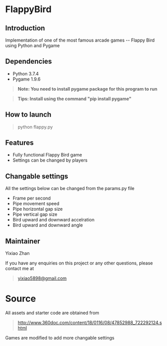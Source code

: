 # FlappyBird

## Introduction

Implementation of one of the most famous arcade games -- Flappy Bird using Python and Pygame

## Dependencies
- Python 3.7.4 
- Pygame 1.9.6
>**Note: You need to install pygame package for this program to run**

>**Tips: Install using the command "pip install pygame"**

## How to launch
>python flappy.py

## Features
- Fully functional Flappy Bird game
- Settings can be changed by players

## Changable settings
All the settings below can be changed from the params.py file 
- Frame per second
- Pipe movement speed
- Pipe horizontal gap size
- Pipe vertical gap size
- Bird upward and downward accelration
- Bird upward and downward angle

## Maintainer

Yixiao Zhan 

If you have any enquiries on this project or any other questions, please contact me at
>yixiao5898@gmail.com

# Source

All assets and starter code are obtained from 
> http://www.360doc.com/content/18/0116/08/47852988_722292124.shtml

Games are modified to add more changable settings